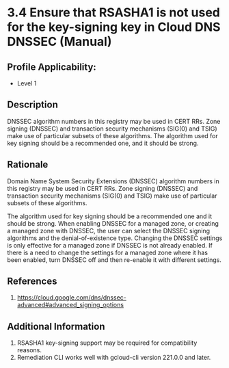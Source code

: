 # 3.4 Ensure that RSASHA1 is not used for the key-signing key in Cloud DNS DNSSEC (Manual)

## Profile Applicability:

- Level 1

## Description

DNSSEC algorithm numbers in this registry may be used in CERT RRs. Zone signing (DNSSEC) and transaction security mechanisms (SIG(0) and TSIG) make use of particular subsets of these algorithms. The algorithm used for key signing should be a recommended one, and it should be strong.

## Rationale

Domain Name System Security Extensions (DNSSEC) algorithm numbers in this registry may be used in CERT RRs. Zone signing (DNSSEC) and transaction security mechanisms (SIG(0) and TSIG) make use of particular subsets of these algorithms.  

The algorithm used for key signing should be a recommended one and it should be strong. When enabling DNSSEC for a managed zone, or creating a managed zone with DNSSEC, the user can select the DNSSEC signing algorithms and the denial-of-existence type. Changing the DNSSEC settings is only effective for a managed zone if DNSSEC is not already enabled. If there is a need to change the settings for a managed zone where it has been enabled, turn DNSSEC off and then re-enable it with different settings.

## References

1. https://cloud.google.com/dns/dnssec-advanced#advanced_signing_options

## Additional Information

1. RSASHA1 key-signing support may be required for compatibility reasons.
2. Remediation CLI works well with gcloud-cli version 221.0.0 and later.